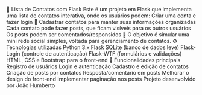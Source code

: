 
📒 Lista de Contatos com Flask
Este é um projeto em Flask que implementa uma lista de contatos interativa, onde os usuários podem:
Criar uma conta e fazer login 🔑
Cadastrar contatos para manter suas informações organizadas
Cada contato pode fazer posts, que ficam visíveis para os outros usuários
Os posts podem ser comentados/responsidos 💬
O objetivo é simular uma mini rede social simples, voltada para gerenciamento de contatos.
⚙️ Tecnologias utilizadas
Python 3.x
Flask
SQLite (banco de dados leve)
Flask-Login (controle de autenticação)
Flask-WTF (formulários e validações)
HTML, CSS e Bootstrap para o front-end
🔑 Funcionalidades principais
Registro de usuários
Login e autenticação
Cadastro e edição de contatos
Criação de posts por contatos
Resposta/comentário em posts
Melhorar o design do front-end
Implementar paginação nos posts
Projeto desenvolvido por João Humberto
